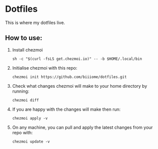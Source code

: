 # Dotfiles
This is where my dotfiles live.

## How to use:
1. Install chezmoi 

    ```
    sh -c "$(curl -fsLS get.chezmoi.io)" -- -b $HOME/.local/bin
    ```

2. Initialise chezmoi with this repo:

    ```
    chezmoi init https://github.com/biiiome/dotfiles.git
    ```

3. Check what changes chezmoi will make to your home directory by running:

    ```
    chezmoi diff
    ```

4. If you are happy with the changes will make then run:

    ```
    chezmoi apply -v
    ```

5. On any machine, you can pull and apply the latest changes from your repo with:

    ```
    chezmoi update -v
    ```

